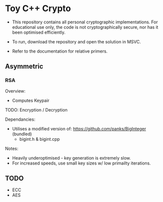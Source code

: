 # Toy C++ Crypto

* This repository contains all personal cryptographic implementations. For educational use only, the code is not cryptographically secure, nor has it been optimised efficiently.

* To run, download the repository and open the solution in MSVC.

* Refer to the documentation for relative primers.

## Asymmetric
### RSA

Overview:
* Computes Keypair

TODO: Encryption / Decryption

Dependancies:
* Utilises a modified version of: https://github.com/panks/BigInteger (bundled)
  * bigint.h & bigint.cpp

Notes:
* Heavily underoptimised - key generation is extremely slow.
* For increased speeds, use small key sizes w/ low primailty iterations.

## TODO
* ECC
* AES
